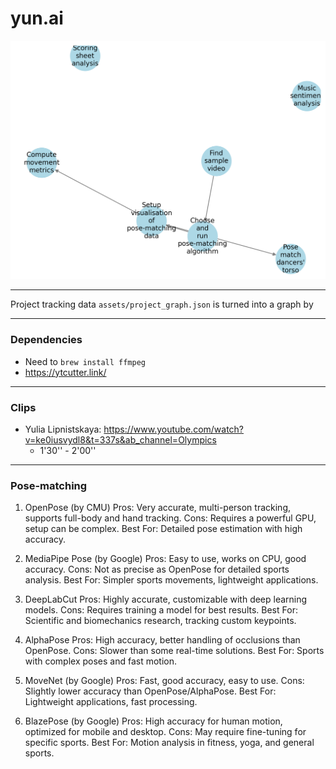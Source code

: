 # yun.ai

![Project Graph](project_graph.png)

---

Project tracking data `assets/project_graph.json` is turned into a graph by 

---

### Dependencies

- Need to `brew install ffmpeg`
- https://ytcutter.link/

---

### Clips

- Yulia Lipnistskaya: https://www.youtube.com/watch?v=ke0iusvydl8&t=337s&ab_channel=Olympics
    - 1'30'' - 2'00''

---

### Pose-matching

1. OpenPose (by CMU)
Pros: Very accurate, multi-person tracking, supports full-body and hand tracking.
Cons: Requires a powerful GPU, setup can be complex.
Best For: Detailed pose estimation with high accuracy.

2. MediaPipe Pose (by Google)
Pros: Easy to use, works on CPU, good accuracy.
Cons: Not as precise as OpenPose for detailed sports analysis.
Best For: Simpler sports movements, lightweight applications.

3. DeepLabCut
Pros: Highly accurate, customizable with deep learning models.
Cons: Requires training a model for best results.
Best For: Scientific and biomechanics research, tracking custom keypoints.

4. AlphaPose
Pros: High accuracy, better handling of occlusions than OpenPose.
Cons: Slower than some real-time solutions.
Best For: Sports with complex poses and fast motion.

5. MoveNet (by Google)
Pros: Fast, good accuracy, easy to use.
Cons: Slightly lower accuracy than OpenPose/AlphaPose.
Best For: Lightweight applications, fast processing.

6. BlazePose (by Google)
Pros: High accuracy for human motion, optimized for mobile and desktop.
Cons: May require fine-tuning for specific sports.
Best For: Motion analysis in fitness, yoga, and general sports.